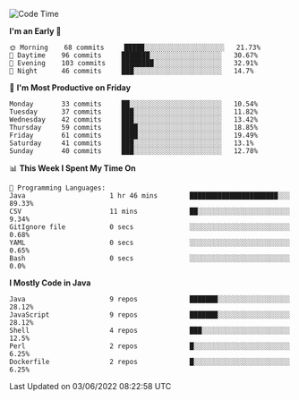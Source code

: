 <!--START_SECTION:waka-->
![Code Time](http://img.shields.io/badge/Code%20Time-0%20secs-blue)

**I'm an Early 🐤** 

```text
🌞 Morning    68 commits     █████░░░░░░░░░░░░░░░░░░░░   21.73% 
🌆 Daytime    96 commits     ███████░░░░░░░░░░░░░░░░░░   30.67% 
🌃 Evening    103 commits    ████████░░░░░░░░░░░░░░░░░   32.91% 
🌙 Night      46 commits     ███░░░░░░░░░░░░░░░░░░░░░░   14.7%

```
📅 **I'm Most Productive on Friday** 

```text
Monday       33 commits     ██░░░░░░░░░░░░░░░░░░░░░░░   10.54% 
Tuesday      37 commits     ███░░░░░░░░░░░░░░░░░░░░░░   11.82% 
Wednesday    42 commits     ███░░░░░░░░░░░░░░░░░░░░░░   13.42% 
Thursday     59 commits     ████░░░░░░░░░░░░░░░░░░░░░   18.85% 
Friday       61 commits     ████░░░░░░░░░░░░░░░░░░░░░   19.49% 
Saturday     41 commits     ███░░░░░░░░░░░░░░░░░░░░░░   13.1% 
Sunday       40 commits     ███░░░░░░░░░░░░░░░░░░░░░░   12.78%

```


📊 **This Week I Spent My Time On** 

```text
💬 Programming Languages: 
Java                     1 hr 46 mins        ██████████████████████░░░   89.33% 
CSV                      11 mins             ██░░░░░░░░░░░░░░░░░░░░░░░   9.34% 
GitIgnore file           0 secs              ░░░░░░░░░░░░░░░░░░░░░░░░░   0.68% 
YAML                     0 secs              ░░░░░░░░░░░░░░░░░░░░░░░░░   0.65% 
Bash                     0 secs              ░░░░░░░░░░░░░░░░░░░░░░░░░   0.0%

```

**I Mostly Code in Java** 

```text
Java                     9 repos             ███████░░░░░░░░░░░░░░░░░░   28.12% 
JavaScript               9 repos             ███████░░░░░░░░░░░░░░░░░░   28.12% 
Shell                    4 repos             ███░░░░░░░░░░░░░░░░░░░░░░   12.5% 
Perl                     2 repos             █░░░░░░░░░░░░░░░░░░░░░░░░   6.25% 
Dockerfile               2 repos             █░░░░░░░░░░░░░░░░░░░░░░░░   6.25%

```



 Last Updated on 03/06/2022 08:22:58 UTC
<!--END_SECTION:waka-->
